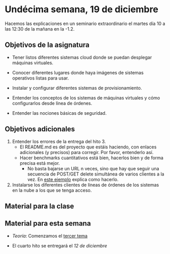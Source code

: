 # Undécima semana, 19 de diciembre

Hacemos las explicaciones en un seminario extraordinario el martes día 10 a las 12:30 de la mañana en la -1.2.

## Objetivos de la asignatura

* Tener listos diferentes sistemas cloud donde se puedan desplegar máquinas
  virtuales.

* Conocer diferentes lugares donde haya imágenes de sistemas
  operativos listas para usar.

* Instalar y configurar diferentes sistemas de provisionamiento.

* Entender los conceptos de los sistemas de máquinas virtuales y cómo
  configurarlos desde línea de órdenes.
* Entender las nociones básicas de seguridad.

## Objetivos adicionales

1. Entender los errores de la entrega del hito 3.
   * El README.md es del proyecto que estáis haciendo, con enlaces adicionales (y precisos) para corregir. Por favor, entenderlo así.
   * Hacer benchmarks cuantitativos está bien, hacerlos bien y de forma precisa está mejor.
	 * No basta bajarse un URL n veces, sino que hay que seguir una secuencia de POST/GET delete simultánea de varios clientes a la vez. En [este ejemplo](https://gist.github.com/kelvinn/6a1c51b8976acf25bd78) explica como hacerlo.
1. Instalarse los diferentes clientes de líneas de órdenes de los
   sistemas en la nube a los que se tenga acceso.

## Material para la clase

## Material para esta semana

* *Teoría*: Comenzamos
  el
  [tercer tema](http://jj.github.io/CC/documentos/temas/Automatizando_cloud)

* El cuarto hito se entregará el *12 de diciembre*
